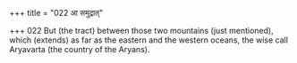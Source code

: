 +++
title = "022 आ समुद्रात्"

+++
022	But (the tract) between those two mountains (just mentioned), which (extends) as far as the eastern and the western oceans, the wise call Aryavarta (the country of the Aryans).